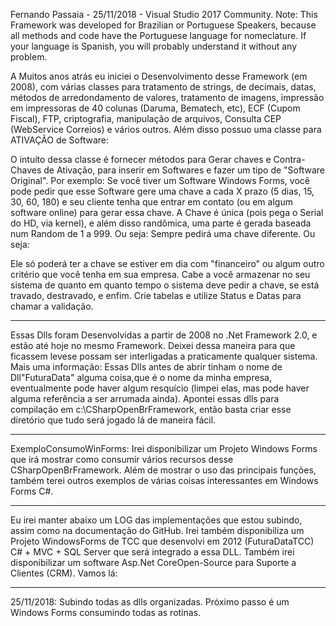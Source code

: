 Fernando Passaia - 25/11/2018 - Visual Studio 2017 Community.
Note: This Framework was developed for Brazilian or Portuguese Speakers, because all methods and code have the Portuguese language for nomeclature. If your language is Spanish, you will probably understand it without any problem.

A Muitos anos atrás eu iniciei o Desenvolvimento desse Framework (em 2008), com várias classes para tratamento de strings, de decimais, datas,
métodos de arredondamento de valores, tratamento de imagens, impressão em impressoras de 40 colunas (Daruma, Bematech, etc), ECF (Cupom Fiscal), FTP, criptografia, manipulação de arquivos, Consulta CEP (WebService Correios) e vários outros. Além disso possuo uma classe para ATIVAÇÃO de Software:

O intuíto dessa classe é fornecer métodos para Gerar chaves e Contra-Chaves de Ativação, para inserir em Softwares e fazer um tipo de "Software Original". Por exemplo: Se você tiver um Software Windows Forms, você pode pedir que esse Software gere uma chave a cada X prazo (5 dias, 15, 30, 60, 180) e seu cliente tenha que entrar em contato (ou em algum software online) para gerar essa chave. A Chave é única (pois pega o Serial do HD, via kernel), e além disso randômica, uma parte é gerada baseada num Random de 1 a 999. Ou seja: Sempre pedirá uma chave diferente. Ou seja:

Ele só poderá ter a chave se estiver em dia com "financeiro" ou algum outro critério que você tenha em sua empresa. Cabe a você armazenar no seu sistema de quanto em quanto tempo o sistema deve pedir a chave, se está travado, destravado, e enfim. Crie tabelas e utilize Status e Datas para chamar a validação.

----------------------------------------------------------------------------------------------------------------------------------------------

Essas Dlls foram Desenvolvidas a partir de 2008 no .Net Framework 2.0, e estão até hoje no mesmo Framework. Deixei dessa maneira para que ficassem levese possam ser interligadas a praticamente qualquer sistema. Mais uma informação: Essas Dlls antes de abrir tinham o nome de Dll"FuturaData" alguma coisa,que é o nome da minha empresa, eventualmente pode haver algum resquício (limpei elas, mas pode haver alguma referência a ser arrumada ainda). Apontei essas dlls para compilação em c:\CSharpOpenBrFramework, então basta criar esse diretório que tudo será jogado lá de maneira fácil.

----------------------------------------------------------------------------------------------------------------------------------------------

ExemploConsumoWinForms: Irei disponibilizar um Projeto Windows Forms que irá mostrar como consumir vários recursos desse CSharpOpenBrFramework. Além de mostrar o uso das principais funções, também terei outros exemplos de várias coisas interessantes em Windows Forms C#.

----------------------------------------------------------------------------------------------------------------------------------------------

Eu irei manter abaixo um LOG das implementações que estou subindo, assim como na documentação do GitHub. Irei também disponibiliza um Projeto WindowsForms de TCC que desenvolvi em 2012 (FuturaDataTCC) C# + MVC + SQL Server que será integrado a essa DLL. Também irei disponibilizar um software Asp.Net CoreOpen-Source para Suporte a Clientes (CRM). Vamos lá:

----------------------------------------------------------------------------------------------------------------------------------------------

25/11/2018: Subindo todas as dlls organizadas. Próximo passo é um Windows Forms consumindo todas as rotinas.

